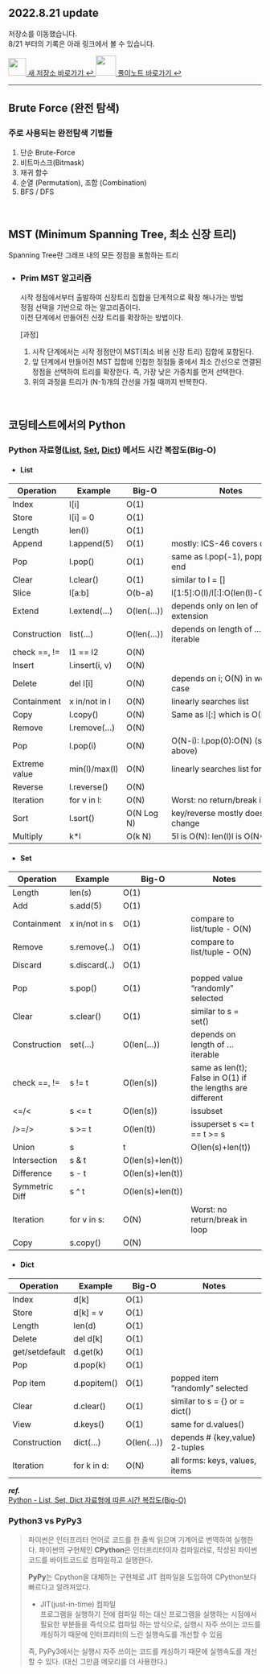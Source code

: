 ## 2022.8.21 update

저장소를 이동했습니다.  
8/21 부터의 기록은 아래 링크에서 볼 수 있습니다.

<a href="https://github.com/suyeonsu/challenge100-codingtest-study/tree/master/suyeonsu">
  <img src="https://user-images.githubusercontent.com/54935106/187066787-7ef70fe1-e772-4583-8bea-397bd6b4877c.png" height="35" width="35">  새 저장소 바로가기 ↩︎ 
</a>

<a href="https://suyeonsy.notion.site/32a862503b754f6fb82f412ace80e0af?v=130e6d559803453b840b5c39839a492d">
  <img src="https://user-images.githubusercontent.com/54935106/187066811-da278e53-4b09-4e14-9f07-aea1c7daa8da.png" height="40" width="40"> 풀이노트 바로가기 ↩︎ 
</a>

---


## Brute Force (완전 탐색)
  ### 주로 사용되는 완전탐색 기법들
  1. 단순 Brute-Force
  2. 비트마스크(Bitmask)
  3. 재귀 함수
  4. 순열 (Permutation), 조합 (Combination)
  5. BFS / DFS

<br>

## MST (Minimum Spanning Tree, 최소 신장 트리)
  Spanning Tree란 그래프 내의 모든 정점을 포함하는 트리

- ### Prim MST 알고리즘

  시작 정점에서부터 출발하여 신장트리 집합을 단계적으로 확장 해나가는 방법  
  정점 선택을 기반으로 하는 알고리즘이다.  
  이전 단계에서 만들어진 신장 트리를 확장하는 방법이다.  

  [과정]  
  1. 시작 단계에서는 시작 정점만이 MST(최소 비용 신장 트리) 집합에 포함된다.  
  2. 앞 단계에서 만들어진 MST 집합에 인접한 정점들 중에서 최소 간선으로 연결된 정점을 선택하여 트리를 확장한다. 즉, 가장 낮은 가중치를 먼저 선택한다.  
  3. 위의 과정을 트리가 (N-1)개의 간선을 가질 때까지 반복한다.

<br>

## 코딩테스트에서의 Python
### Python 자료형([List](#list), [Set](#set), [Dict](#dict)) 메서드 시간 복잡도(Big-O)

  - #### List  

  | Operation     | Example       | Big-O      | Notes                             |
  |---------------|---------------|------------|-----------------------------------|
  | Index         | l[i]          | O(1)       |                                   |
  | Store         | l[i] = 0      | O(1)       |                                   |
  | Length        | len(l)        | O(1)       |                                   |
  | Append        | l.append(5)   | O(1)       | mostly: ICS-46 covers details     |
  | Pop           | l.pop()       | O(1)       | same as l.pop(-1), popping at end |
  | Clear         | l.clear()     | O(1)       | similar to l = []                 |
  | Slice         | l[a:b]        | O(b-a)     | l[1:5]:O(l)/l[:]:O(len(l)-0)=O(N) |
  | Extend        | l.extend(…)   | O(len(…))  | depends only on len of extension  |
  | Construction  | list(…)       | O(len(…))  | depends on length of … iterable   |
  | check ==, !=  | l1 == l2      | O(N)       |                                   |
  | Insert        | l.insert(i, v)| O(N)       |                                   |
  | Delete        | del l[i]      | O(N)       | depends on i; O(N) in worst case  |
  | Containment   | x in/not in l | O(N)       | linearly searches list            |
  | Copy          | l.copy()      | O(N)       | Same as l[:] which is O(N)        |
  | Remove        | l.remove(…)   | O(N)       |                                   |
  | Pop           | l.pop(i)      | O(N)       | O(N-i): l.pop(0):O(N) (see above) |
  | Extreme value | min(l)/max(l) | O(N)       | linearly searches list for value  |
  | Reverse       | l.reverse()   | O(N)       |                                   |
  | Iteration     | for v in l:   | O(N)       | Worst: no return/break in loop    |
  | Sort          | l.sort()      | O(N Log N) | key/reverse mostly doesn’t change |
  | Multiply      | k*l           | O(k N)     | 5l is O(N): len(l)l is O(N**2)    |

  - #### Set
  | Operation      | Example       | Big-O            | Notes                                                      |
  |----------------|---------------|------------------|------------------------------------------------------------|
  | Length         | len(s)        | O(1)             |                                                            |
  | Add            | s.add(5)      | O(1)             |                                                            |
  | Containment    | x in/not in s | O(1)             | compare to list/tuple - O(N)                               |
  | Remove         | s.remove(..)  | O(1)             | compare to list/tuple - O(N)                               |
  | Discard        | s.discard(..) | O(1)             |                                                            |
  | Pop            | s.pop()       | O(1)             | popped value “randomly” selected                           |
  | Clear          | s.clear()     | O(1)             | similar to s = set()                                       |
  | Construction   | set(…)        | O(len(…))        | depends on length of … iterable                            |
  | check ==, !=   | s != t        | O(len(s))        | same as len(t); False in O(1) if the lengths are different |
  | <=/<           | s <= t        | O(len(s))        | issubset                                                   |
  | />=/>          | s >= t        | O(len(t))        | issuperset s <= t == t >= s                                |
  | Union          | s             | t                | O(len(s)+len(t))                                           |
  | Intersection   | s & t         | O(len(s)+len(t)) |                                                            |
  | Difference     | s - t         | O(len(s)+len(t)) |                                                            |
  | Symmetric Diff | s ^ t         | O(len(s)+len(t)) |                                                            |
  | Iteration      | for v in s:   | O(N)             | Worst: no return/break in loop                             |
  | Copy           | s.copy()      | O(N)             |                                                            |

  - #### Dict
  | Operation      | Example     | Big-O     | Notes                           |
  |----------------|-------------|-----------|---------------------------------|
  | Index          | d[k]        | O(1)      |                                 |
  | Store          | d[k] = v    | O(1)      |                                 |
  | Length         | len(d)      | O(1)      |                                 |
  | Delete         | del d[k]    | O(1)      |                                 |
  | get/setdefault | d.get(k)    | O(1)      |                                 |
  | Pop            | d.pop(k)    | O(1)      |                                 |
  | Pop item       | d.popitem() | O(1)      | popped item “randomly” selected |
  | Clear          | d.clear()   | O(1)      | similar to s = {} or = dict()   |
  | View           | d.keys()    | O(1)      | same for d.values()             |
  | Construction   | dict(…)     | O(len(…)) | depends # (key,value) 2-tuples  |
  | Iteration      | for k in d: | O(N)      | all forms: keys, values, items  |

  ***ref.***  
  [Python - List, Set, Dict 자료형에 따른 시간 복잡도(Big-O)](https://2dowon.netlify.app/python/data-type-big-o/)

### Python3 vs PyPy3
> 파이썬은 인터프리터 언어로 코드를 한 줄씩 읽으며 기계어로 번역하여 실행한다. 
파이썬의 구현체인 **CPython**은 인터프리터이자 컴파일러로, 작성된 파이썬 코드를 바이트코드로 컴파일하고 실행한다.
>
> **PyPy**는 Cpython을 대체하는 구현체로 JIT 컴파일을 도입하여 CPython보다 빠르다고 알려져있다.  
> - JIT(just-in-time) 컴파일  
프로그램을 실행하기 전에 컴파일 하는 대신 프로그램을 실행하는 시점에서 필요한 부분들을 즉석으로 컴파일 하는 방식으로, 실행시 자주 쓰이는 코드를 캐싱하기 때문에 인터프리터의 느린 실행속도를 개선할 수 있음  
>
> 즉, PyPy3에서는 실행시 자주 쓰이는 코드를 캐싱하기 때문에 실행속도를 개선할 수 있다. (대신 그만큼 메모리를 더 사용한다.)

